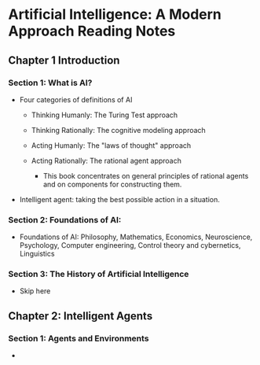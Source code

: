 # Artificial Intelligence: A Modern Approach Reading Notes

## Chapter 1 Introduction

### Section 1: What is AI?

- Four categories of definitions of AI

  - Thinking Humanly: The Turing Test approach

  - Thinking Rationally: The cognitive modeling approach

  - Acting Humanly: The "laws of thought" approach

  - Acting Rationally: The rational agent approach

    - This book concentrates on general principles of rational agents and on components for constructing them.
- Intelligent agent: taking the best possible action in a situation.

### Section 2: Foundations of AI: 

- Foundations of AI: Philosophy, Mathematics, Economics, Neuroscience, Psychology, Computer engineering, Control theory and cybernetics, Linguistics

### Section 3: The History of Artificial Intelligence

- Skip here

## Chapter 2: Intelligent Agents

### Section 1: Agents and Environments

- 